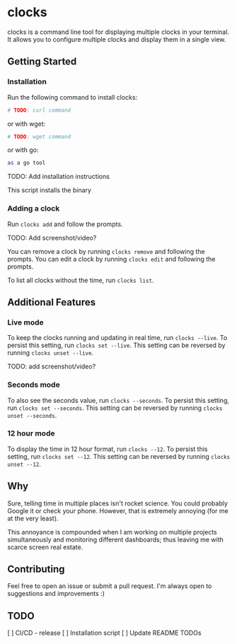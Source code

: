 # clocks

clocks is a command line tool for displaying multiple clocks in your terminal. It allows you to configure multiple clocks and display them in a single view.

## Getting Started

### Installation

Run the following command to install clocks:

```bash
# TODO: curl command
```

or with wget:

```bash
# TODO: wget command
```

or with go:

```bash
as a go tool
```

TODO: Add installation instructions

This script installs the binary 

### Adding a clock

Run `clocks add` and follow the prompts.

TODO: Add screenshot/video?

You can remove a clock by running `clocks remove` and following the prompts.
You can edit a clock by running `clocks edit` and following the prompts.

To list all clocks without the time, run `clocks list`.

## Additional Features

### Live mode

To keep the clocks running and updating in real time, run `clocks --live`. To persist this setting, run `clocks set --live`. This setting can be reversed by running `clocks unset --live`.

TODO: add screenshot/video?

### Seconds mode

To also see the seconds value, run `clocks --seconds`. To persist this setting, run `clocks set --seconds`. This setting can be reversed by running `clocks unset --seconds`.

### 12 hour mode

To display the time in 12 hour format, run `clocks --12`. To persist this setting, run `clocks set --12`. This setting can be reversed by running `clocks unset --12`.

## Why

Sure, telling time in multiple places isn't rocket science. You could probably Google it or check your phone. However, that is extremely annoying (for me at the very least).

This annoyance is compounded when I am working on multiple projects simultaneously and monitoring different dashboards; thus leaving me with scarce screen real estate.

## Contributing

Feel free to open an issue or submit a pull request. I'm always open to suggestions and improvements :)

## TODO

[ ] CI/CD - release
[ ] Installation script
[ ] Update README TODOs
